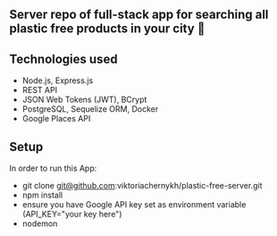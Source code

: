 ## Server repo of full-stack app for searching all plastic free products in your city :whale:

## Technologies used

- Node.js, Express.js
- REST API
- JSON Web Tokens (JWT), BCrypt
- PostgreSQL, Sequelize ORM, Docker
- Google Places API

## Setup

In order to run this App:
- git clone git@github.com:viktoriachernykh/plastic-free-server.git
- npm install
- ensure you have Google API key set as environment variable (API_KEY="your key here")
- nodemon
